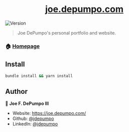 <h1 align="center"><a href="https://joe.depumpo.com/" target="_blank">joe.depumpo.com</a></h1>
<p>
  <img alt="Version" src="https://img.shields.io/badge/version-1.0.0-blue.svg?cacheSeconds=2592000" />
</p>

> Joe DePumpo's personal portfolio and website.

### 🏠 [Homepage](https://joe.depumpo.com/)

## Install

```sh
bundle install && yarn install
```

## Author

👤 **Joe F. DePumpo III**

* Website: https://joe.depumpo.com/
* Github: [@jdepumpo](https://github.com/jdepumpo)
* LinkedIn: [@jdepumpo](https://linkedin.com/in/jdepumpo)
